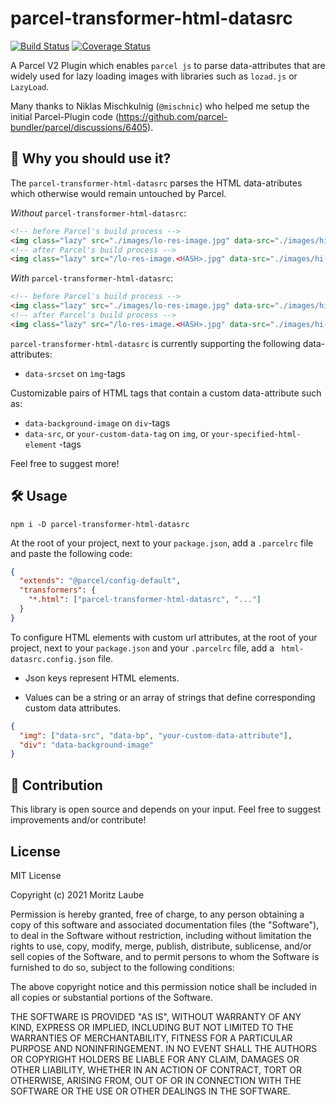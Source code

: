 # parcel-transformer-html-datasrc

[![Build Status](https://travis-ci.com/moritzlaube/parcel-transformer-html-datasrc.svg?branch=main)](https://travis-ci.com/moritzlaube/parcel-transformer-html-datasrc)
[![Coverage Status](https://coveralls.io/repos/github/moritzlaube/parcel-transformer-html-datasrc/badge.svg?branch=main)](https://coveralls.io/github/moritzlaube/parcel-transformer-html-datasrc?branch=main)

A Parcel V2 Plugin which enables `parcel js` to parse data-attributes that are widely used for lazy loading images with libraries such as `lozad.js` or `LazyLoad`.

Many thanks to Niklas Mischkulnig (`@mischnic`) who helped me setup the initial Parcel-Plugin code (<https://github.com/parcel-bundler/parcel/discussions/6405>).

## 🤔 Why you should use it?

The `parcel-transformer-html-datasrc` parses the HTML data-atributes which otherwise would remain untouched by Parcel.

_Without_ `parcel-transformer-html-datasrc`:

```html
<!-- before Parcel's build process -->
<img class="lazy" src="./images/lo-res-image.jpg" data-src="./images/hi-res-image.jpg" />
<!-- after Parcel's build process -->
<img class="lazy" src="/lo-res-image.<HASH>.jpg" data-src="./images/hi-res-image.jpg" />
```

_With_ `parcel-transformer-html-datasrc`:

```html
<!-- before Parcel's build process -->
<img class="lazy" src="./images/lo-res-image.jpg" data-src="./images/hi-res-image.jpg" />
<!-- after Parcel's build process -->
<img class="lazy" src="/lo-res-image.<HASH>.jpg" data-src="./images/hi-res-image.<HASH>.jpg" />
```

`parcel-transformer-html-datasrc` is currently supporting the following data-attributes:

- `data-srcset` on `ìmg`-tags

Customizable pairs of HTML tags that contain a custom data-attribute such as:

- `data-background-image` on `div`-tags
- `data-src`, or `your-custom-data-tag` on `img`, or `your-specified-html-element` -tags

Feel free to suggest more!

## 🛠 Usage

`npm i -D parcel-transformer-html-datasrc`

At the root of your project, next to your `package.json`, add a `.parcelrc` file and paste the following code:

```json
{
  "extends": "@parcel/config-default",
  "transformers": {
    "*.html": ["parcel-transformer-html-datasrc", "..."]
  }
}
```

To configure HTML elements with custom url attributes, at the root of your project, next to your `package.json` and your `.parcelrc` file, add a ` html-datasrc.config.json` file.

- Json keys represent HTML elements.

- Values can be a string or an array of strings that define corresponding custom data attributes.

```json
{
  "img": ["data-src", "data-bp", "your-custom-data-attribute"],
  "div": "data-background-image"
}
```

## 🤝 Contribution

This library is open source and depends on your input. Feel free to suggest improvements and/or contribute!

## License

MIT License

Copyright (c) 2021 Moritz Laube

Permission is hereby granted, free of charge, to any person obtaining a copy
of this software and associated documentation files (the "Software"), to deal
in the Software without restriction, including without limitation the rights
to use, copy, modify, merge, publish, distribute, sublicense, and/or sell
copies of the Software, and to permit persons to whom the Software is
furnished to do so, subject to the following conditions:

The above copyright notice and this permission notice shall be included in all
copies or substantial portions of the Software.

THE SOFTWARE IS PROVIDED "AS IS", WITHOUT WARRANTY OF ANY KIND, EXPRESS OR
IMPLIED, INCLUDING BUT NOT LIMITED TO THE WARRANTIES OF MERCHANTABILITY,
FITNESS FOR A PARTICULAR PURPOSE AND NONINFRINGEMENT. IN NO EVENT SHALL THE
AUTHORS OR COPYRIGHT HOLDERS BE LIABLE FOR ANY CLAIM, DAMAGES OR OTHER
LIABILITY, WHETHER IN AN ACTION OF CONTRACT, TORT OR OTHERWISE, ARISING FROM,
OUT OF OR IN CONNECTION WITH THE SOFTWARE OR THE USE OR OTHER DEALINGS IN THE
SOFTWARE.
